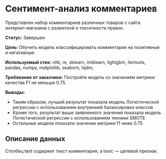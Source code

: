 # Сентимент-анализ комментариев
Представлен набор комментариев различных товаров с сайта интернет-магазина с разметкой о токсичности правок.

**Статус:** Завершен

**Цель:** Обучить модель классифицировать комментарии на позитивные и негативные.

**Используемый стек:** nltk, re, sklearn, imblearn, lightgbm, itertools, pandas, numpy, matplotlib, seaborn, tqdm;

**Требование от заказчика:** Постройте модель со значением метрики качества F1 не меньше 0.75.

**Выводы:**
  - Таким образом, лучший результат показала модель Логистической регрессии с использованием внутренней балансировки классов
  - Кроме того, результат выше заявленного значения показала модель Логистической регрессии с использованием техники SMOTE
  - Остальные модели показали значение метрики f1 ниже 0.75

## Описание данных
Столбец text содержит текст комментария, а toxic — целевой признак.
